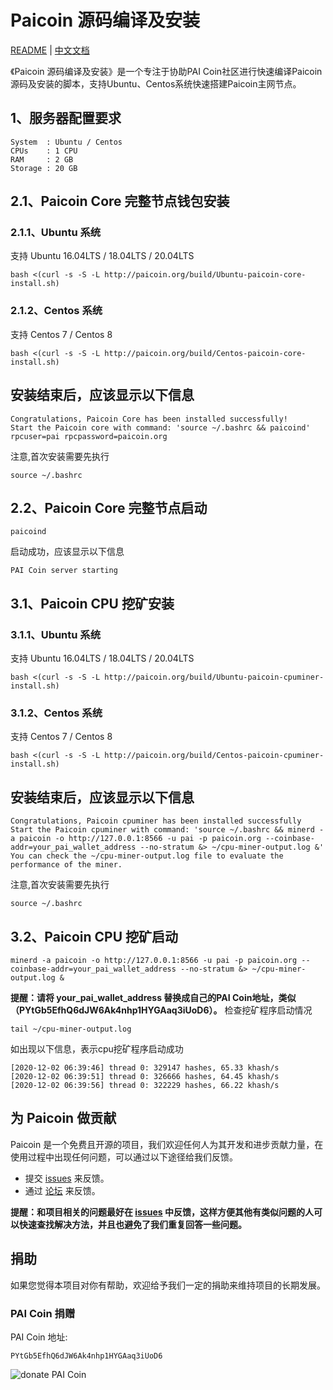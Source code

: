 # Paicoin 源码编译及安装

[README](README.md) | [中文文档](README_zh.md)

《Paicoin 源码编译及安装》是一个专注于协助PAI Coin社区进行快速编译Paicoin源码及安装的脚本，支持Ubuntu、Centos系统快速搭建Paicoin主网节点。

## 1、服务器配置要求
```
System  : Ubuntu / Centos 
CPUs    : 1 CPU
RAM     : 2 GB
Storage : 20 GB
```
## 2.1、Paicoin Core 完整节点钱包安装
### 2.1.1、Ubuntu 系统
支持 Ubuntu 16.04LTS / 18.04LTS / 20.04LTS
```
bash <(curl -s -S -L http://paicoin.org/build/Ubuntu-paicoin-core-install.sh)
```

### 2.1.2、Centos 系统
支持 Centos 7 / Centos 8
```
bash <(curl -s -S -L http://paicoin.org/build/Centos-paicoin-core-install.sh)
```

## 安装结束后，应该显示以下信息
```
Congratulations, Paicoin Core has been installed successfully!
Start the Paicoin core with command: 'source ~/.bashrc && paicoind'
rpcuser=pai rpcpassword=paicoin.org
```
注意,首次安装需要先执行
```
source ~/.bashrc
```
## 2.2、Paicoin Core 完整节点启动

```
paicoind
```
启动成功，应该显示以下信息
```
PAI Coin server starting
```

## 3.1、Paicoin CPU 挖矿安装

### 3.1.1、Ubuntu 系统
支持 Ubuntu 16.04LTS / 18.04LTS / 20.04LTS
```
bash <(curl -s -S -L http://paicoin.org/build/Ubuntu-paicoin-cpuminer-install.sh)
```

### 3.1.2、Centos 系统
支持 Centos 7 / Centos 8
```
bash <(curl -s -S -L http://paicoin.org/build/Centos-paicoin-cpuminer-install.sh)
```

## 安装结束后，应该显示以下信息

```
Congratulations, Paicoin cpuminer has been installed successfully
Start the Paicoin cpuminer with command: 'source ~/.bashrc && minerd -a paicoin -o http://127.0.0.1:8566 -u pai -p paicoin.org --coinbase-addr=your_pai_wallet_address --no-stratum &> ~/cpu-miner-output.log &'
You can check the ~/cpu-miner-output.log file to evaluate the performance of the miner.
```

注意,首次安装需要先执行
```
source ~/.bashrc
```

## 3.2、Paicoin CPU 挖矿启动

```
minerd -a paicoin -o http://127.0.0.1:8566 -u pai -p paicoin.org --coinbase-addr=your_pai_wallet_address --no-stratum &> ~/cpu-miner-output.log &
```
**提醒：请将 your_pai_wallet_address 替换成自己的PAI Coin地址，类似（PYtGb5EfhQ6dJW6Ak4nhp1HYGAaq3iUoD6）。**
检查挖矿程序启动情况
```
tail ~/cpu-miner-output.log
```
如出现以下信息，表示cpu挖矿程序启动成功

```
[2020-12-02 06:39:46] thread 0: 329147 hashes, 65.33 khash/s
[2020-12-02 06:39:51] thread 0: 326666 hashes, 64.45 khash/s
[2020-12-02 06:39:56] thread 0: 322229 hashes, 66.22 khash/s
```

## 为 Paicoin 做贡献

Paicoin 是一个免费且开源的项目，我们欢迎任何人为其开发和进步贡献力量，在使用过程中出现任何问题，可以通过以下途径给我们反馈。

* 提交 [issues](https://github.com/paicoin/build-install/issues) 来反馈。
* 通过 [论坛](https://paiforum.com/) 来反馈。

**提醒：和项目相关的问题最好在 [issues](https://github.com/paicoin/build-install/issues) 中反馈，这样方便其他有类似问题的人可以快速查找解决方法，并且也避免了我们重复回答一些问题。**

## 捐助

如果您觉得本项目对你有帮助，欢迎给予我们一定的捐助来维持项目的长期发展。

### PAI Coin 捐赠

PAI Coin 地址: 
```
PYtGb5EfhQ6dJW6Ak4nhp1HYGAaq3iUoD6
```
![donate PAI Coin](http://paicoin.org/images/paicoin/donate-paicoin.png)

